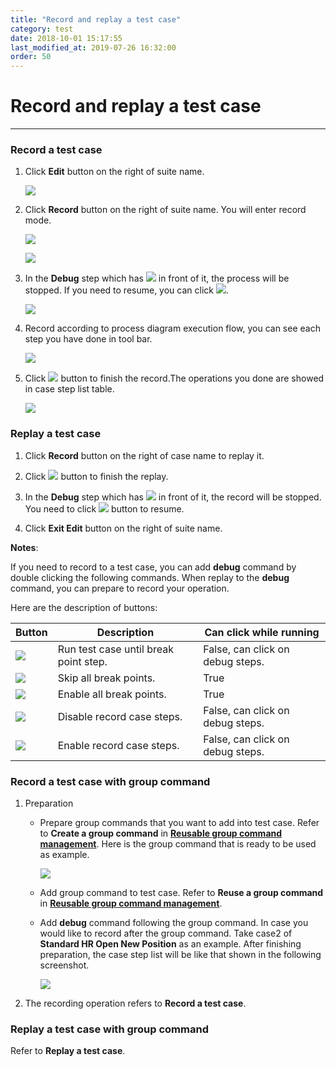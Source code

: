 ```yaml
---
title: "Record and replay a test case"
category: test
date: 2018-10-01 15:17:55
last_modified_at: 2019-07-26 16:32:00
order: 50
---
```


# Record and replay a test case
***
### Record a test case

  1. Click **Edit** button on the right of suite name.
  
     ![][test_case_step_table]
  
  2. Click **Record** button on the right of suite name. You will enter record mode.
  
     ![][test_case_step_table2]
     
      ![][test_record_page]
  
  3. In the **Debug** step which has ![][test_debug_point] in front of it, the process will be stopped. If you need to resume, you can click ![][test_case_record_resume].
   
     ![][test_case_record_plugin]
  
  4. Record according to process diagram execution flow, you can see each step you have done in tool bar.
  
      ![][test_case_record_plugin2]
  
  5. Click ![][test_record_stop] button to finish the record.The operations you done are showed in case step list table.
  
     ![][test_record_steps]

### Replay a test case 

  1. Click **Record** button on the right of case name to replay it.
  
  2. Click ![][test_record_stop] button to finish the replay.
  
  3. In the **Debug** step which has ![][test_debug_point] in front of it, the record will be stopped. You need to click ![][test_case_record_resume] button to resume. 
  
  4. Click **Exit Edit** button on the right of suite name.
  
  **Notes**: 
  
  If you need to  record to a  test case, you can add **debug** command by double clicking the following commands. When replay to the **debug** command, you can prepare to record your operation.
  
  Here are the description of buttons:
  
   | Button   |Description      |Can click while running|
   |----|---------------------- |-----------------------|
   |![][test_case_record_resume] |Run test case until break point step.| False, can click on debug steps.|
   |![][test_case_break_point_button]|Skip all break points.|True|
   |![][test_case_skip_break_point]|Enable all break points.|True|
   |![][test_case_disabled_record_button]|Disable record case steps.|False, can click on debug steps.|
   |![][test_case_enable_record_button]|Enable record case steps.|False, can click on debug steps.|
  
### Record a test case with group command

  1. Preparation
  
     - Prepare group commands that you want to add into test case. Refer to **Create a group command** in **[Reusable group command management][1]**. Here is the group command that is ready to be used as example.
          
          ![][test_record_and_replay_example_group_command]
          
     - Add group command to test case. Refer to **Reuse a group command** in **[Reusable group command management][1]**.
    
     - Add **debug** command following the group command. In case you would like to record after the group command. Take case2 of **Standard HR Open New Position** as an example. After finishing preparation, the case step list will be like that shown in the following screenshot.

         ![][test_record_and_record_group_command]
      
  2. The recording operation refers to **Record a test case**.
  
### Replay a test case with group command

  Refer to **Replay a test case**.
    
    
[test_case_step_table]: ../images/test/test_case_step_table.PNG
[test_case_step_table2]: ../images/test/test_case_step_table2.PNG   
[test_case_record_resume]: ../images/test/test_case_record_resume.PNG
[test_case_record_plugin]: ../images/test/test_case_record_plugin.PNG
[test_case_record_plugin2]: ../images/test/test_case_record_plugin2.PNG
[test_record_stop]: ../images/test/test_record_stop.PNG
[test_record_steps]: ../images/test/test_record_steps.PNG
[test_case_record_button]: ../images/test/test_case_record_button.PNG
[test_case_break_point_button]: ../images/test/test_case_break_point_button.PNG
[test_case_disabled_record_button]: ../images/test/test_case_disabled_record_button.PNG
[test_case_skip_break_point]: ../images/test/test_case_skip_break_point.PNG
[test_case_enable_record_button]: ../images/test/test_case_enable_record_button.PNG
[test_debug_point]: ../images/test/test_debug_point.png
[test_record_page]: ../images/test/test_record_page.PNG
[test_record_and_record_group_command]: ../images/test/test_record_and_record_group_command.PNG
[test_record_and_replay_example_group_command]: ../images/test/test_record_and_replay_example_group_command.PNG
[1]: test-record-and-replay-a-test-case.html